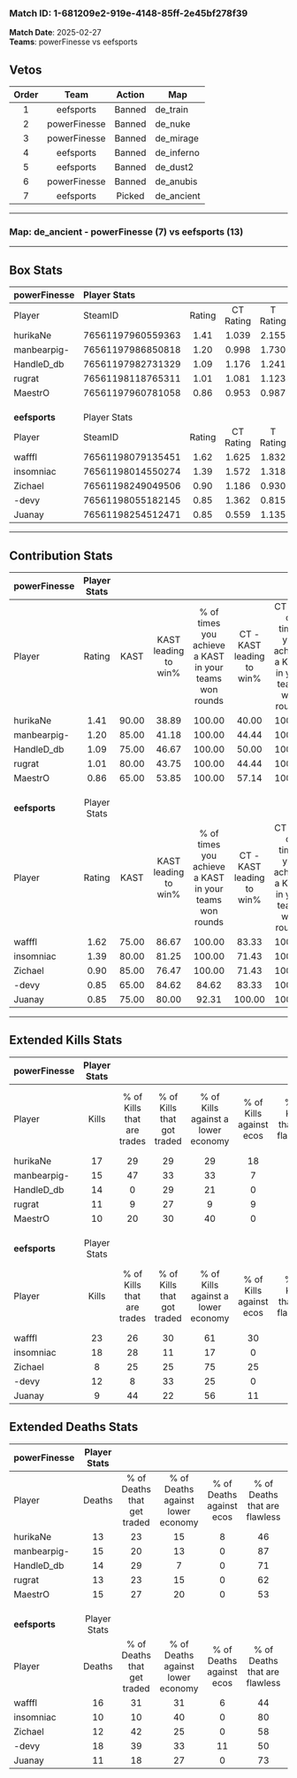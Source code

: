 ### Match ID: 1-681209e2-919e-4148-85ff-2e45bf278f39  
**Match Date**: 2025-02-27  
**Teams**: powerFinesse vs eefsports  

## Vetos  

| Order | Team | Action | Map |
| :---: | :--: | :----: | --- |
| 1 | eefsports | Banned | de_train |
| 2 | powerFinesse | Banned | de_nuke |
| 3 | powerFinesse | Banned | de_mirage |
| 4 | eefsports | Banned | de_inferno |
| 5 | eefsports | Banned | de_dust2 |
| 6 | powerFinesse | Banned | de_anubis |
| 7 | eefsports | Picked | de_ancient |

---  

### **Map**: de_ancient - powerFinesse (7) vs eefsports (13)  
---  

## Box Stats  

| **powerFinesse** | Player Stats      |        |           |          |       |       |       |         |        |      |     |
| :- | :- | :-: | :-: | :-: | :-: | :-: | :-: | :-: | :-: | :-: | :-: |
| Player           | SteamID           | Rating | CT Rating | T Rating | KAST  |  ADR  | Kills | Assists | Deaths | K/D  | HS% |
| hurikaNe         | 76561197960559363 |  1.41  |   1.039   |  2.155   | 90.00 | 85.6  |  17   |    5    |   13   | 1.31 | 58  |
| manbearpig-      | 76561197986850818 |  1.20  |   0.998   |  1.730   | 85.00 | 74.8  |  15   |    6    |   15   | 1.00 | 53  |
| HandleD_db       | 76561197982731329 |  1.09  |   1.176   |  1.241   | 75.00 | 74.5  |  14   |    3    |   14   | 1.00 | 28  |
| rugrat           | 76561198118765311 |  1.01  |   1.081   |  1.123   | 80.00 | 63.1  |  11   |    6    |   13   | 0.85 | 18  |
| MaestrO          | 76561197960781058 |  0.86  |   0.953   |  0.987   | 65.00 | 81.0  |  10   |    6    |   15   | 0.67 | 60  |
|                  |                   |        |           |          |       |       |       |         |        |      |     |
|                  |                   |        |           |          |       |       |       |         |        |      |     |
|                  |                   |        |           |          |       |       |       |         |        |      |     |
| **eefsports**    | Player Stats      |        |           |          |       |       |       |         |        |      |     |
| Player           | SteamID           | Rating | CT Rating | T Rating | KAST  |  ADR  | Kills | Assists | Deaths | K/D  | HS% |
| wafffl           | 76561198079135451 |  1.62  |   1.625   |  1.832   | 75.00 | 124.8 |  23   |    8    |   16   | 1.44 | 56  |
| insomniac        | 76561198014550274 |  1.39  |   1.572   |  1.318   | 80.00 | 70.6  |  18   |    2    |   10   | 1.80 | 50  |
| Zichael          | 76561198249049506 |  0.90  |   1.186   |  0.930   | 85.00 | 48.7  |   8   |    7    |   12   | 0.67 | 62  |
| -devy            | 76561198055182145 |  0.85  |   1.362   |  0.815   | 65.00 | 77.5  |  12   |    5    |   18   | 0.67 | 58  |
| Juanay           | 76561198254512471 |  0.85  |   0.559   |  1.135   | 75.00 | 42.2  |   9   |    2    |   11   | 0.82 | 55  |
---  

## Contribution Stats  

| **powerFinesse** | Player Stats |       |                      |                                                        |                           |                                                             |                          |                                                            |
| :- | :-: | :-: | :-: | :-: | :-: | :-: | :-: | :-: |
| Player           |    Rating    | KAST  | KAST leading to win% | % of times you achieve a KAST in your teams won rounds | CT - KAST leading to win% | CT - % of times you achieve a KAST in your teams won rounds | T - KAST leading to win% | T - % of times you achieve a KAST in your teams won rounds |
| hurikaNe         |     1.41     | 90.00 |        38.89         |                         100.00                         |           40.00           |                           100.00                            |          37.50           |                           100.00                           |
| manbearpig-      |     1.20     | 85.00 |        41.18         |                         100.00                         |           44.44           |                           100.00                            |          37.50           |                           100.00                           |
| HandleD_db       |     1.09     | 75.00 |        46.67         |                         100.00                         |           50.00           |                           100.00                            |          42.86           |                           100.00                           |
| rugrat           |     1.01     | 80.00 |        43.75         |                         100.00                         |           44.44           |                           100.00                            |          42.86           |                           100.00                           |
| MaestrO          |     0.86     | 65.00 |        53.85         |                         100.00                         |           57.14           |                           100.00                            |          50.00           |                           100.00                           |
|                  |              |       |                      |                                                        |                           |                                                             |                          |                                                            |
|                  |              |       |                      |                                                        |                           |                                                             |                          |                                                            |
|                  |              |       |                      |                                                        |                           |                                                             |                          |                                                            |
| **eefsports**    | Player Stats |       |                      |                                                        |                           |                                                             |                          |                                                            |
| Player           |    Rating    | KAST  | KAST leading to win% | % of times you achieve a KAST in your teams won rounds | CT - KAST leading to win% | CT - % of times you achieve a KAST in your teams won rounds | T - KAST leading to win% | T - % of times you achieve a KAST in your teams won rounds |
| wafffl           |     1.62     | 75.00 |        86.67         |                         100.00                         |           83.33           |                           100.00                            |          88.89           |                           100.00                           |
| insomniac        |     1.39     | 80.00 |        81.25         |                         100.00                         |           71.43           |                           100.00                            |          88.89           |                           100.00                           |
| Zichael          |     0.90     | 85.00 |        76.47         |                         100.00                         |           71.43           |                           100.00                            |          80.00           |                           100.00                           |
| -devy            |     0.85     | 65.00 |        84.62         |                         84.62                          |           83.33           |                           100.00                            |          85.71           |                           75.00                            |
| Juanay           |     0.85     | 75.00 |        80.00         |                         92.31                          |          100.00           |                           100.00                            |          70.00           |                           87.50                            |
---  

## Extended Kills Stats  

| **powerFinesse** | Player Stats |                            |                            |                                    |                         |                              |                                 |                                       |                    |           |
| :- | :-: | :-: | :-: | :-: | :-: | :-: | :-: | :-: | :-: | :-: |
| Player           |    Kills     | % of Kills that are trades | % of Kills that got traded | % of Kills against a lower economy | % of Kills against ecos | % of Kills that are flawless | % of Kills that are close duels | % of Kills that are assisted by flash | Pistol Round Kills | AWP Kills |
| hurikaNe         |      17      |             29             |             29             |                 29                 |           18            |              59              |                0                |                   0                   |         1          |     0     |
| manbearpig-      |      15      |             47             |             33             |                 33                 |            7            |              40              |                7                |                   7                   |         1          |     0     |
| HandleD_db       |      14      |             0              |             29             |                 21                 |            0            |              64              |                7                |                   0                   |         0          |     5     |
| rugrat           |      11      |             9              |             27             |                 9                  |            9            |              73              |                9                |                  27                   |         2          |     0     |
| MaestrO          |      10      |             20             |             30             |                 40                 |            0            |              60              |                0                |                  10                   |         0          |     0     |
|                  |              |                            |                            |                                    |                         |                              |                                 |                                       |                    |           |
|                  |              |                            |                            |                                    |                         |                              |                                 |                                       |                    |           |
|                  |              |                            |                            |                                    |                         |                              |                                 |                                       |                    |           |
| **eefsports**    | Player Stats |                            |                            |                                    |                         |                              |                                 |                                       |                    |           |
| Player           |    Kills     | % of Kills that are trades | % of Kills that got traded | % of Kills against a lower economy | % of Kills against ecos | % of Kills that are flawless | % of Kills that are close duels | % of Kills that are assisted by flash | Pistol Round Kills | AWP Kills |
| wafffl           |      23      |             26             |             30             |                 61                 |           30            |              78              |                9                |                   0                   |         2          |     0     |
| insomniac        |      18      |             28             |             11             |                 17                 |            0            |              50              |               28                |                   0                   |         2          |     0     |
| Zichael          |      8       |             25             |             25             |                 75                 |           25            |              75              |               13                |                   0                   |         1          |     0     |
| -devy            |      12      |             8              |             33             |                 25                 |            0            |              50              |                8                |                   8                   |         3          |     0     |
| Juanay           |      9       |             44             |             22             |                 56                 |           11            |              67              |               11                |                   0                   |         2          |     0     |
## Extended Deaths Stats  

| **powerFinesse** | Player Stats |                             |                                   |                          |                               |                            |                           |               |
| :- | :-: | :-: | :-: | :-: | :-: | :-: | :-: | :-: |
| Player           |    Deaths    | % of Deaths that get traded | % of Deaths against lower economy | % of Deaths against ecos | % of Deaths that are flawless | % of Deaths that are close | % of Deaths while blinded | Deaths to AWP |
| hurikaNe         |      13      |             23              |                15                 |            8             |              46               |             15             |             0             |       0       |
| manbearpig-      |      15      |             20              |                13                 |            0             |              87               |             13             |             0             |       0       |
| HandleD_db       |      14      |             29              |                 7                 |            0             |              71               |             14             |             0             |       0       |
| rugrat           |      13      |             23              |                15                 |            0             |              62               |             8              |             8             |       0       |
| MaestrO          |      15      |             27              |                20                 |            0             |              53               |             20             |             0             |       0       |
|                  |              |                             |                                   |                          |                               |                            |                           |               |
|                  |              |                             |                                   |                          |                               |                            |                           |               |
|                  |              |                             |                                   |                          |                               |                            |                           |               |
| **eefsports**    | Player Stats |                             |                                   |                          |                               |                            |                           |               |
| Player           |    Deaths    | % of Deaths that get traded | % of Deaths against lower economy | % of Deaths against ecos | % of Deaths that are flawless | % of Deaths that are close | % of Deaths while blinded | Deaths to AWP |
| wafffl           |      16      |             31              |                31                 |            6             |              44               |             6              |            13             |       1       |
| insomniac        |      10      |             10              |                40                 |            0             |              80               |             0              |             0             |       0       |
| Zichael          |      12      |             42              |                25                 |            0             |              58               |             0              |             8             |       1       |
| -devy            |      18      |             39              |                33                 |            11            |              50               |             6              |             6             |       2       |
| Juanay           |      11      |             18              |                27                 |            0             |              73               |             9              |             9             |       1       |
